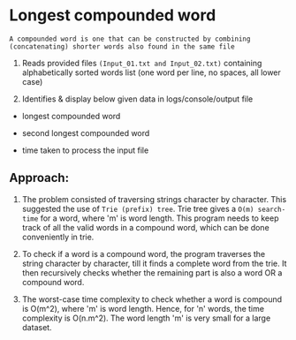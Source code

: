 
# Longest compounded word

`A compounded word is one that can be constructed by combining (concatenating) shorter words also found in the same file`

1. Reads provided files `(Input_01.txt and Input_02.txt)` containing alphabetically sorted words list (one word per line, no spaces, all lower case)

2. Identifies & display below given data in logs/console/output file

- longest compounded word

- second longest compounded word

- time taken to process the input file

## Approach:

1. The problem consisted of traversing strings character by character. This
   suggested the use of `Trie (prefix) tree`. Trie tree gives a `O(m) search-time`
   for a word, where 'm' is word length. This program needs to keep track of
   all the valid words in a compound word, which can be done conveniently in trie.

2. To check if a word is a compound word, the program traverses the string
   character by character, till it finds a complete word from the trie. It then
   recursively checks whether the remaining part is also a word OR a compound word.

3. The worst-case time complexity to check whether a word is compound is O(m^2),
   where 'm' is word length. Hence, for 'n' words, the time complexity is O(n.m^2).
   The word length 'm' is very small for a large dataset.
